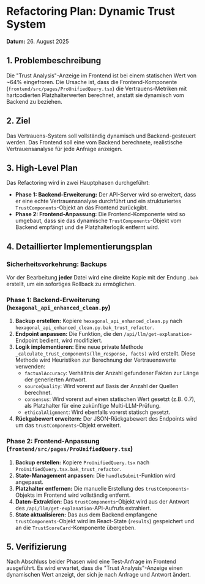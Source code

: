 # Refactoring Plan: Dynamic Trust System

**Datum:** 26. August 2025

## 1. Problembeschreibung

Die "Trust Analysis"-Anzeige im Frontend ist bei einem statischen Wert von ~64% eingefroren. Die Ursache ist, dass die Frontend-Komponente (`frontend/src/pages/ProUnifiedQuery.tsx`) die Vertrauens-Metriken mit hartcodierten Platzhalterwerten berechnet, anstatt sie dynamisch vom Backend zu beziehen.

## 2. Ziel

Das Vertrauens-System soll vollständig dynamisch und Backend-gesteuert werden. Das Frontend soll eine vom Backend berechnete, realistische Vertrauensanalyse für jede Anfrage anzeigen.

## 3. High-Level Plan

Das Refactoring wird in zwei Hauptphasen durchgeführt:

*   **Phase 1: Backend-Erweiterung:** Der API-Server wird so erweitert, dass er eine echte Vertrauensanalyse durchführt und ein strukturiertes `TrustComponents`-Objekt an das Frontend zurückgibt.
*   **Phase 2: Frontend-Anpassung:** Die Frontend-Komponente wird so umgebaut, dass sie das dynamische `TrustComponents`-Objekt vom Backend empfängt und die Platzhalterlogik entfernt wird.

## 4. Detaillierter Implementierungsplan

### Sicherheitsvorkehrung: Backups

Vor der Bearbeitung **jeder** Datei wird eine direkte Kopie mit der Endung `.bak` erstellt, um ein sofortiges Rollback zu ermöglichen.

### Phase 1: Backend-Erweiterung (`hexagonal_api_enhanced_clean.py`)

1.  **Backup erstellen:** Kopiere `hexagonal_api_enhanced_clean.py` nach `hexagonal_api_enhanced_clean.py.bak_trust_refactor`.
2.  **Endpoint anpassen:** Die Funktion, die den `/api/llm/get-explanation`-Endpoint bedient, wird modifiziert.
3.  **Logik implementieren:** Eine neue private Methode `_calculate_trust_components(llm_response, facts)` wird erstellt. Diese Methode wird Heuristiken zur Berechnung der Vertrauenswerte verwenden:
    *   `factualAccuracy`: Verhältnis der Anzahl gefundener Fakten zur Länge der generierten Antwort.
    *   `sourceQuality`: Wird vorerst auf Basis der Anzahl der Quellen berechnet.
    *   `consensus`: Wird vorerst auf einen statischen Wert gesetzt (z.B. 0.7), als Platzhalter für eine zukünftige Multi-LLM-Prüfung.
    *   `ethicalAlignment`: Wird ebenfalls vorerst statisch gesetzt.
4.  **Rückgabewert erweitern:** Der JSON-Rückgabewert des Endpoints wird um das `trustComponents`-Objekt erweitert.

### Phase 2: Frontend-Anpassung (`frontend/src/pages/ProUnifiedQuery.tsx`)

1.  **Backup erstellen:** Kopiere `ProUnifiedQuery.tsx` nach `ProUnifiedQuery.tsx.bak_trust_refactor`.
2.  **State-Management anpassen:** Die `handleSubmit`-Funktion wird angepasst.
3.  **Platzhalter entfernen:** Die manuelle Erstellung des `trustComponents`-Objekts im Frontend wird vollständig entfernt.
4.  **Daten-Extraktion:** Das `trustComponents`-Objekt wird aus der Antwort des `/api/llm/get-explanation`-API-Aufrufs extrahiert.
5.  **State aktualisieren:** Das aus dem Backend empfangene `trustComponents`-Objekt wird im React-State (`results`) gespeichert und an die `TrustScoreCard`-Komponente übergeben.

## 5. Verifizierung

Nach Abschluss beider Phasen wird eine Test-Anfrage im Frontend ausgeführt. Es wird erwartet, dass die "Trust Analysis"-Anzeige einen dynamischen Wert anzeigt, der sich je nach Anfrage und Antwort ändert.
